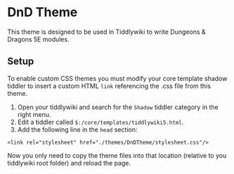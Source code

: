 DnD Theme
===============

This theme is designed to be used in Tiddlywiki to write Dungeons & Dragons 5E modules.

## Setup

To enable custom CSS themes you must modify your core template shadow tiddler to insert a custom HTML `link` referencing the .css file from this theme.

1. Open your tiddlywiki and search for the `Shadow` tiddler category in the right menu.
2. Edit a tiddler called `$:/core/templates/tiddlywiki5.html`.
3. Add the following line in the `head` section:

```
<link rel="stylesheet" href="./themes/DnDTheme/stylesheet.css"/>
```

Now you only need to copy the theme files into that location (relative to you tiddlywiki root folder) and reload the page.
